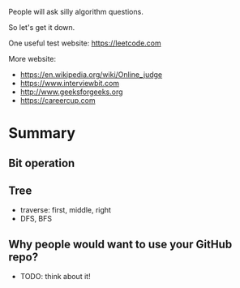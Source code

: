 People will ask silly algorithm questions.

So let's get it down.

One useful test website: https://leetcode.com

More website:
- https://en.wikipedia.org/wiki/Online_judge
- https://www.interviewbit.com
- http://www.geeksforgeeks.org
- https://careercup.com

# Summary

## Bit operation

## Tree
- traverse: first, middle, right
- DFS, BFS

## Why people would want to use your GitHub repo?
- TODO: think about it!
